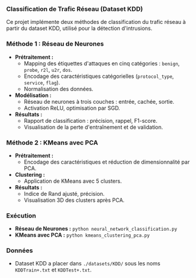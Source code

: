 ### Classification de Trafic Réseau (Dataset KDD)

Ce projet implémente deux méthodes de classification du trafic réseau à partir du dataset KDD, utilisé pour la détection d'intrusions.

### Méthode 1 : Réseau de Neurones

- **Prétraitement :**
  - Mapping des étiquettes d'attaques en cinq catégories : `benign`, `probe`, `r2l`, `u2r`, `dos`.
  - Encodage des caractéristiques catégorielles (`protocol_type`, `service`, `flag`).
  - Normalisation des données.
- **Modélisation :**
  - Réseau de neurones à trois couches : entrée, cachée, sortie.
  - Activation ReLU, optimisation par SGD.
- **Résultats :**
  - Rapport de classification : précision, rappel, F1-score.
  - Visualisation de la perte d'entraînement et de validation.

### Méthode 2 : KMeans avec PCA

- **Prétraitement :**
  - Encodage des caractéristiques et réduction de dimensionnalité par PCA.
- **Clustering :**
  - Application de KMeans avec 5 clusters.
- **Résultats :**
  - Indice de Rand ajusté, précision.
  - Visualisation 3D des clusters après PCA.

### Exécution

- **Réseau de Neurones :** `python neural_network_classification.py`
- **KMeans avec PCA :** `python kmeans_clustering_pca.py`

### Données

- Dataset KDD a placer dans `./datasets/KDD/` sous les noms `KDDTrain+.txt` et `KDDTest+.txt`.

